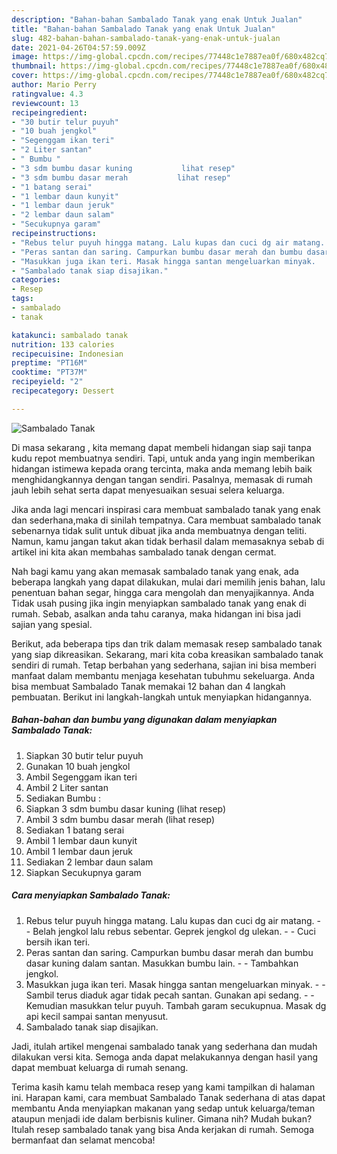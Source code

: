 ```yaml
---
description: "Bahan-bahan Sambalado Tanak yang enak Untuk Jualan"
title: "Bahan-bahan Sambalado Tanak yang enak Untuk Jualan"
slug: 482-bahan-bahan-sambalado-tanak-yang-enak-untuk-jualan
date: 2021-04-26T04:57:59.009Z
image: https://img-global.cpcdn.com/recipes/77448c1e7887ea0f/680x482cq70/sambalado-tanak-foto-resep-utama.jpg
thumbnail: https://img-global.cpcdn.com/recipes/77448c1e7887ea0f/680x482cq70/sambalado-tanak-foto-resep-utama.jpg
cover: https://img-global.cpcdn.com/recipes/77448c1e7887ea0f/680x482cq70/sambalado-tanak-foto-resep-utama.jpg
author: Mario Perry
ratingvalue: 4.3
reviewcount: 13
recipeingredient:
- "30 butir telur puyuh"
- "10 buah jengkol"
- "Segenggam ikan teri"
- "2 Liter santan"
- " Bumbu "
- "3 sdm bumbu dasar kuning           lihat resep"
- "3 sdm bumbu dasar merah           lihat resep"
- "1 batang serai"
- "1 lembar daun kunyit"
- "1 lembar daun jeruk"
- "2 lembar daun salam"
- "Secukupnya garam"
recipeinstructions:
- "Rebus telur puyuh hingga matang. Lalu kupas dan cuci dg air matang.  Belah jengkol lalu rebus sebentar. Geprek jengkol dg ulekan.  Cuci bersih ikan teri."
- "Peras santan dan saring. Campurkan bumbu dasar merah dan bumbu dasar kuning dalam santan. Masukkan bumbu lain.   Tambahkan jengkol."
- "Masukkan juga ikan teri. Masak hingga santan mengeluarkan minyak.   Sambil terus diaduk agar tidak pecah santan. Gunakan api sedang.  Kemudian masukkan telur puyuh. Tambah garam secukupnua. Masak dg api kecil sampai santan menyusut."
- "Sambalado tanak siap disajikan."
categories:
- Resep
tags:
- sambalado
- tanak

katakunci: sambalado tanak 
nutrition: 133 calories
recipecuisine: Indonesian
preptime: "PT16M"
cooktime: "PT37M"
recipeyield: "2"
recipecategory: Dessert

---
```



![Sambalado Tanak](https://img-global.cpcdn.com/recipes/77448c1e7887ea0f/680x482cq70/sambalado-tanak-foto-resep-utama.jpg)

Di masa  sekarang , kita memang dapat membeli hidangan siap saji tanpa kudu repot membuatnya sendiri. Tapi, untuk anda yang ingin memberikan hidangan istimewa kepada orang tercinta, maka anda memang lebih baik menghidangkannya dengan tangan sendiri. Pasalnya, memasak di rumah jauh lebih sehat serta dapat menyesuaikan sesuai selera keluarga.

Jika anda lagi mencari inspirasi cara membuat sambalado tanak yang enak dan sederhana,maka di sinilah tempatnya. Cara membuat sambalado tanak  sebenarnya tidak sulit untuk dibuat jika anda membuatnya dengan teliti. Namun, kamu jangan takut akan tidak berhasil dalam memasaknya 
sebab di artikel ini kita akan membahas sambalado tanak dengan cermat.  



Nah bagi kamu yang akan memasak sambalado tanak yang enak, ada beberapa langkah yang dapat dilakukan, mulai dari memilih jenis bahan, lalu penentuan bahan segar, hingga cara mengolah dan menyajikannya. Anda Tidak usah pusing jika ingin menyiapkan sambalado tanak yang enak di rumah. Sebab, asalkan anda  tahu caranya, maka hidangan ini bisa jadi sajian yang spesial.

Berikut, ada beberapa tips dan trik dalam memasak resep sambalado tanak yang siap dikreasikan. Sekarang, mari kita coba kreasikan sambalado tanak sendiri di rumah. Tetap berbahan yang sederhana, sajian ini bisa memberi manfaat dalam membantu menjaga kesehatan tubuhmu sekeluarga. Anda bisa membuat Sambalado Tanak memakai 12 bahan dan 4 langkah pembuatan. Berikut ini langkah-langkah untuk menyiapkan hidangannya.

<!--inarticleads1-->

##### Bahan-bahan dan bumbu yang digunakan dalam menyiapkan Sambalado Tanak:

1. Siapkan 30 butir telur puyuh
1. Gunakan 10 buah jengkol
1. Ambil Segenggam ikan teri
1. Ambil 2 Liter santan
1. Sediakan  Bumbu :
1. Siapkan 3 sdm bumbu dasar kuning           (lihat resep)
1. Ambil 3 sdm bumbu dasar merah           (lihat resep)
1. Sediakan 1 batang serai
1. Ambil 1 lembar daun kunyit
1. Ambil 1 lembar daun jeruk
1. Sediakan 2 lembar daun salam
1. Siapkan Secukupnya garam




<!--inarticleads2-->

##### Cara menyiapkan Sambalado Tanak:

1. Rebus telur puyuh hingga matang. Lalu kupas dan cuci dg air matang. -  - Belah jengkol lalu rebus sebentar. Geprek jengkol dg ulekan. -  - Cuci bersih ikan teri.
1. Peras santan dan saring. Campurkan bumbu dasar merah dan bumbu dasar kuning dalam santan. Masukkan bumbu lain.  -  - Tambahkan jengkol.
1. Masukkan juga ikan teri. Masak hingga santan mengeluarkan minyak.  -  - Sambil terus diaduk agar tidak pecah santan. Gunakan api sedang. -  - Kemudian masukkan telur puyuh. Tambah garam secukupnua. Masak dg api kecil sampai santan menyusut.
1. Sambalado tanak siap disajikan.




Jadi, itulah artikel mengenai  sambalado tanak  yang sederhana dan mudah dilakukan versi kita. Semoga anda dapat melakukannya dengan hasil yang dapat membuat keluarga di rumah senang. 

Terima kasih kamu telah membaca resep yang kami tampilkan di halaman ini. Harapan kami, cara membuat  Sambalado Tanak sederhana di atas dapat membantu Anda menyiapkan makanan yang sedap untuk keluarga/teman ataupun menjadi ide dalam berbisnis kuliner. Gimana nih? Mudah bukan? Itulah resep sambalado tanak yang bisa Anda kerjakan di rumah. Semoga bermanfaat dan selamat mencoba!

